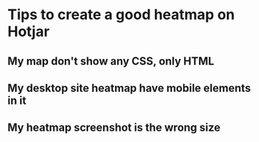 # Tips to create a good heatmap on Hotjar

## My map don't show any CSS, only HTML


## My desktop site heatmap have mobile elements in it


## My heatmap screenshot is the wrong size
